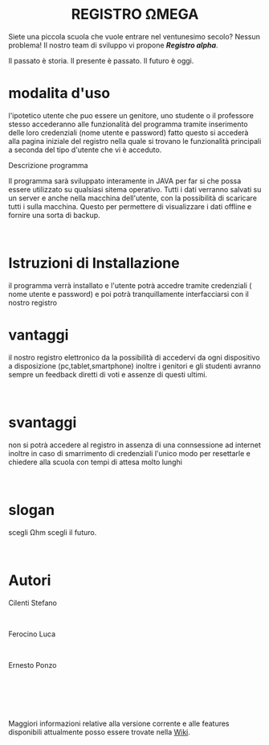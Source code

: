 <br><h1><center> REGISTRO  ΩMEGA </center></h1>
Siete una piccola scuola che vuole entrare nel ventunesimo secolo? Nessun problema!
Il nostro team di sviluppo vi propone <b><i>Registro alpha</i></b>.
<br>
<p>Il passato è storia. Il presente è passato. Il futuro è oggi.
<br>

<h1> modalita d'uso </h1>
l'ipotetico utente che puo essere un genitore, uno studente o il professore stesso accederanno alle funzionalità del programma tramite inserimento delle loro credenziali (nome utente e password) fatto questo si accederà alla pagina iniziale del registro nella quale si trovano le funzionalità principali a seconda del tipo d'utente che vi è acceduto.
<br>

Descrizione programma
<p>Il programma sarà sviluppato interamente in JAVA per far si che possa essere utilizzato su qualsiasi sitema operativo. Tutti i dati verranno salvati su un server e anche nella macchina dell'utente, con la possibilità di scaricare tutti i sulla macchina. Questo per permettere di visualizzare i dati offline e fornire una sorta di backup. </p>
<br>
<h1>Istruzioni di Installazione</h1>
 <p>il programma verrà installato e l'utente potrà accedre tramite credenziali ( nome utente e password) e poi potrà tranquillamente interfacciarsi con il nostro registro</p>
 <h1> vantaggi</h1>
<p> il nostro registro elettronico da la possibilità di accedervi da ogni dispositivo a disposizione (pc,tablet,smartphone)
 inoltre i genitori e gli studenti avranno sempre un feedback diretti di voti e assenze di questi ultimi. </p>
 <br>
 <h1> svantaggi</h1>
 <p> non si potrà accedere al registro in assenza di una connsessione ad internet inoltre in caso di smarrimento di credenziali l'unico modo per resettarle e chiedere alla scuola con tempi di attesa molto lunghi</p>
 <br>
 <h1> slogan </h1>
 <p> scegli  Ωhm scegli il futuro.</p>
 <br>
 

<h1>Autori</h1>
<p>Cilenti Stefano</p>
<br>
<p>Ferocino Luca</p>
<br>
<p>Ernesto Ponzo</p>
<br>
<br>
<br>
<br>
<br>
Maggiori informazioni relative alla versione corrente e alle features disponibili attualmente posso essere trovate nella <a href="https://github.com/Stefano-Cilenti-JCMaxwell-4Bi/Registro_Aplha/wiki"> Wiki</a>.
